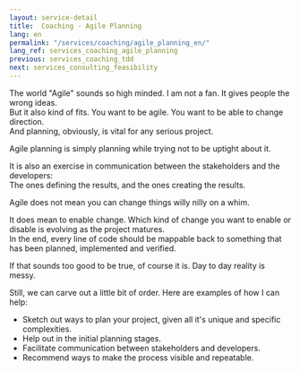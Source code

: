 ```yaml
---
layout: service-detail
title:  Coaching - Agile Planning
lang: en
permalink: "/services/coaching/agile_planning_en/"
lang_ref: services_coaching_agile_planning
previous: services_coaching_tdd
next: services_consulting_feasibility
---
```

The world "Agile" sounds so high minded. I am not a fan. It gives people the wrong ideas.  
But it also kind of fits. You want to be agile. You want to be able to change direction.  
And planning, obviously, is vital for any serious project.

Agile planning is simply planning while trying not to be uptight about it.

It is also an exercise in communication between the stakeholders and the developers:  
The ones defining the results, and the ones creating the results.

Agile does not mean you can change things willy nilly on a whim.

It does mean to enable change. Which kind of change you want to enable or disable is evolving as the project matures.  
In the end, every line of code should be mappable back to something that has been planned, implemented and verified.

If that sounds too good to be true, of course it is. Day to day reality is messy.  

Still, we can carve out a little bit of order. Here are examples of how I can help:

- Sketch out ways to plan your project, given all it's unique and specific complexities.
- Help out in the initial planning stages.
- Facilitate communication between stakeholders and developers.
- Recommend ways to make the process visible and repeatable.
